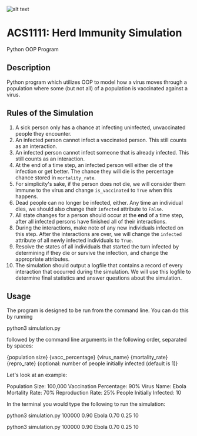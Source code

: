 ![alt text](https://eyewiki.aao.org/w/images/1/e/e3/17768_lores.jpg)

# ACS1111: Herd Immunity Simulation
Python OOP Program

## Description
Python program which utilizes OOP to model how a virus moves through a population where some (but not all) of a population is vaccinated against a virus.

## Rules of the Simulation
1. A sick person only has a chance at infecting uninfected, unvaccinated people they encounter.
2. An infected person cannot infect a vaccinated person. This still counts as an interaction.
3. An infected person cannot infect someone that is already infected. This still counts as an interaction.
4. At the end of a time step, an infected person will either die of the infection or get better. The chance they will die is the percentage chance stored in `mortality_rate`.
5. For simplicity's sake, if the person does not die, we will consider them immune to the virus and change `is_vaccinated` to `True` when this happens.
6. Dead people can no longer be infected, either. Any time an individual dies, we should also change their `infected` attribute to `False`.
7. All state changes for a person should occur at the **end** of a time step, after all infected persons have finished all of their interactions.
8. During the interactions, make note of any new individuals infected on this step. After the interactions are over, we will change the `infected` attribute of all newly infected individuals to `True`.
9. Resolve the states of all individuals that started the turn infected by determining if they die or survive the infection, and change the appropriate attributes.
10. The simulation should output a logfile that contains a record of every interaction that occurred during the simulation. We will use this logfile to determine final statistics and answer questions about the simulation.


## Usage
The program is designed to be run from the command line. You can do this by running

python3 simulation.py

followed by the command line arguments in the following order, separated by spaces: 

{population size} {vacc_percentage} {virus_name} {mortality_rate} {repro_rate} {optional: number of people initially infected (default is 1)}

Let's look at an example:

Population Size: 100,000
Vaccination Percentage: 90%
Virus Name: Ebola
Mortality Rate: 70%
Reproduction Rate: 25%
People Initially Infected: 10

In the terminal you would type the following to run the simulation:

python3 simulation.py 100000 0.90 Ebola 0.70 0.25 10



python3 simulation.py 100000 0.90 Ebola 0.70 0.25 10

